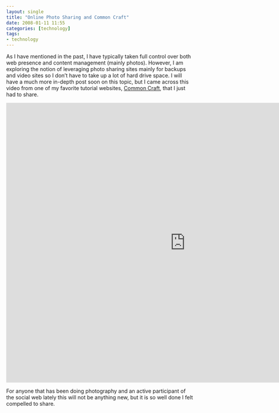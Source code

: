 ```yaml
---
layout: single
title: "Online Photo Sharing and Common Craft"
date: 2008-01-11 11:55
categories: [technology]
tags:
- technology
---
```



As I have mentioned in the past, I have typically taken full control
over both web presence and content management (mainly photos). However,
I am exploring the notion of leveraging photo sharing sites mainly for
backups and video sites so I don’t have to take up a lot of hard drive
space. I will have a much more in-depth post soon on this topic, but I
came across this video from one of my favorite tutorial websites,
[Common Craft](http://www.commoncraft.com/ "Common Craft"), that I just
had to share.

<iframe title="YouTube video player" width="960" height="750" src="http://www.youtube.com/embed/0wZ5K0eG5wk?rel=0" frameborder="0" allowfullscreen></iframe>

For anyone that has been doing photography and an active participant of
the social web lately this will not be anything new, but it is so well
done I felt compelled to share.